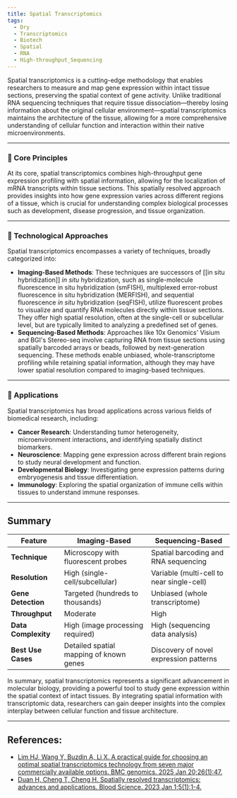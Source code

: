 ```yaml
---
title: Spatial Transcriptomics
tags:
  - Dry
  - Transcriptomics
  - Biotech
  - Spatial
  - RNA
  - High-throughput_Sequencing
---
```


Spatial transcriptomics is a cutting-edge methodology that enables researchers to measure and map gene expression within intact tissue sections, preserving the spatial context of gene activity. Unlike traditional RNA sequencing techniques that require tissue dissociation—thereby losing information about the original cellular environment—spatial transcriptomics maintains the architecture of the tissue, allowing for a more comprehensive understanding of cellular function and interaction within their native microenvironments.

---

### 🧬 Core Principles

At its core, spatial transcriptomics combines high-throughput gene expression profiling with spatial information, allowing for the localization of mRNA transcripts within tissue sections. This spatially resolved approach provides insights into how gene expression varies across different regions of a tissue, which is crucial for understanding complex biological processes such as development, disease progression, and tissue organization.

---

### 🔬 Technological Approaches

Spatial transcriptomics encompasses a variety of techniques, broadly categorized into:

- **Imaging-Based Methods**: These techniques are successors of [[in situ hybridization]] *in situ* hybridization, such as single-molecule fluorescence in situ hybridization (smFISH), multiplexed error-robust fluorescence in situ hybridization (MERFISH), and sequential fluorescence *in situ* hybridization (seqFISH), utilize fluorescent probes to visualize and quantify RNA molecules directly within tissue sections. They offer high spatial resolution, often at the single-cell or subcellular level, but are typically limited to analyzing a predefined set of genes.
- **Sequencing-Based Methods**: Approaches like 10x Genomics' Visium and BGI's Stereo-seq involve capturing RNA from tissue sections using spatially barcoded arrays or beads, followed by next-generation sequencing. These methods enable unbiased, whole-transcriptome profiling while retaining spatial information, although they may have lower spatial resolution compared to imaging-based techniques.

---

### 🧪 Applications

Spatial transcriptomics has broad applications across various fields of biomedical research, including:

- **Cancer Research**: Understanding tumor heterogeneity, microenvironment interactions, and identifying spatially distinct biomarkers.
- **Neuroscience**: Mapping gene expression across different brain regions to study neural development and function.
- **Developmental Biology**: Investigating gene expression patterns during embryogenesis and tissue differentiation.
- **Immunology**: Exploring the spatial organization of immune cells within tissues to understand immune responses.

---

## Summary

| Feature             | Imaging-Based                           | Sequencing-Based                          |
| ------------------- | --------------------------------------- | ----------------------------------------- |
| **Technique**       | Microscopy with fluorescent probes      | Spatial barcoding and RNA sequencing      |
| **Resolution**      | High (single-cell/subcellular)          | Variable (multi-cell to near single-cell) |
| **Gene Detection**  | Targeted (hundreds to thousands)        | Unbiased (whole transcriptome)            |
| **Throughput**      | Moderate                                | High                                      |
| **Data Complexity** | High (image processing required)        | High (sequencing data analysis)           |
| **Best Use Cases**  | Detailed spatial mapping of known genes | Discovery of novel expression patterns    |
In summary, spatial transcriptomics represents a significant advancement in molecular biology, providing a powerful tool to study gene expression within the spatial context of intact tissues. By integrating spatial information with transcriptomic data, researchers can gain deeper insights into the complex interplay between cellular function and tissue architecture.

---

## References:

 - [Lim HJ, Wang Y, Buzdin A, Li X. A practical guide for choosing an optimal spatial transcriptomics technology from seven major commercially available options. BMC genomics. 2025 Jan 20;26(1):47.](https://bmcgenomics.biomedcentral.com/articles/10.1186/s12864-025-11235-3)
 - [Duan H, Cheng T, Cheng H. Spatially resolved transcriptomics: advances and applications. Blood Science. 2023 Jan 1;5(1):1-4.](https://journals.lww.com/bls/fulltext/2023/01000/spatially_resolved_transcriptomics__advances_and.1.aspx)
